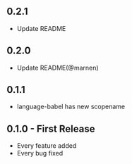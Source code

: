 ## 0.2.1
* Update README

## 0.2.0
* Update README(@marnen)

## 0.1.1
* language-babel has new scopename

## 0.1.0 - First Release
* Every feature added
* Every bug fixed
